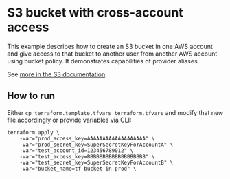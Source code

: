 # S3 bucket with cross-account access

This example describes how to create an S3 bucket in one AWS account and give access to that bucket to another user from another AWS account using bucket policy.
It demonstrates capabilities of provider aliases.

See [more in the S3 documentation](http://docs.aws.amazon.com/AmazonS3/latest/dev/example-walkthroughs-managing-access-example2.html).

## How to run

Either `cp terraform.template.tfvars terraform.tfvars` and modify that new file accordingly or provide variables via CLI:

```
terraform apply \
	-var="prod_access_key=AAAAAAAAAAAAAAAAAAA" \
	-var="prod_secret_key=SuperSecretKeyForAccountA" \
	-var="test_account_id=123456789012" \
	-var="test_access_key=BBBBBBBBBBBBBBBBBBB" \
	-var="test_secret_key=SuperSecretKeyForAccountB" \
	-var="bucket_name=tf-bucket-in-prod" \
```
